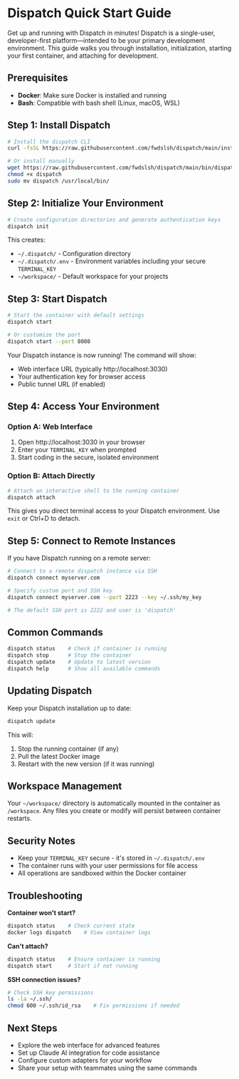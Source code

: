 # Dispatch Quick Start Guide

Get up and running with Dispatch in minutes! Dispatch is a single-user, developer-first platform—intended to be your primary development environment. This guide walks you through installation, initialization, starting your first container, and attaching for development.

## Prerequisites

- **Docker**: Make sure Docker is installed and running
- **Bash**: Compatible with bash shell (Linux, macOS, WSL)

## Step 1: Install Dispatch

```bash
# Install the dispatch CLI
curl -fsSL https://raw.githubusercontent.com/fwdslsh/dispatch/main/install.sh | bash

# Or install manually
wget https://raw.githubusercontent.com/fwdslsh/dispatch/main/bin/dispatch
chmod +x dispatch
sudo mv dispatch /usr/local/bin/
```

## Step 2: Initialize Your Environment

```bash
# Create configuration directories and generate authentication keys
dispatch init
```

This creates:

- `~/.dispatch/` - Configuration directory
- `~/.dispatch/.env` - Environment variables including your secure `TERMINAL_KEY`
- `~/workspace/` - Default workspace for your projects

## Step 3: Start Dispatch

```bash
# Start the container with default settings
dispatch start

# Or customize the port
dispatch start --port 8080
```

Your Dispatch instance is now running! The command will show:

- Web interface URL (typically http://localhost:3030)
- Your authentication key for browser access
- Public tunnel URL (if enabled)

## Step 4: Access Your Environment

### Option A: Web Interface

1. Open http://localhost:3030 in your browser
2. Enter your `TERMINAL_KEY` when prompted
3. Start coding in the secure, isolated environment

### Option B: Attach Directly

```bash
# Attach an interactive shell to the running container
dispatch attach
```

This gives you direct terminal access to your Dispatch environment. Use `exit` or Ctrl+D to detach.

## Step 5: Connect to Remote Instances

If you have Dispatch running on a remote server:

```bash
# Connect to a remote dispatch instance via SSH
dispatch connect myserver.com

# Specify custom port and SSH key
dispatch connect myserver.com --port 2223 --key ~/.ssh/my_key

# The default SSH port is 2222 and user is 'dispatch'
```

## Common Commands

```bash
dispatch status    # Check if container is running
dispatch stop      # Stop the container
dispatch update    # Update to latest version
dispatch help      # Show all available commands
```

## Updating Dispatch

Keep your Dispatch installation up to date:

```bash
dispatch update
```

This will:

1. Stop the running container (if any)
2. Pull the latest Docker image
3. Restart with the new version (if it was running)

## Workspace Management

Your `~/workspace/` directory is automatically mounted in the container as `/workspace`. Any files you create or modify will persist between container restarts.

## Security Notes

- Keep your `TERMINAL_KEY` secure - it's stored in `~/.dispatch/.env`
- The container runs with your user permissions for file access
- All operations are sandboxed within the Docker container

## Troubleshooting

**Container won't start?**

```bash
dispatch status    # Check current state
docker logs dispatch    # View container logs
```

**Can't attach?**

```bash
dispatch status    # Ensure container is running
dispatch start     # Start if not running
```

**SSH connection issues?**

```bash
# Check SSH key permissions
ls -la ~/.ssh/
chmod 600 ~/.ssh/id_rsa    # Fix permissions if needed
```

## Next Steps

- Explore the web interface for advanced features
- Set up Claude AI integration for code assistance
- Configure custom adapters for your workflow
- Share your setup with teammates using the same commands
